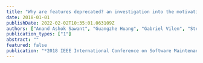 ```yaml
---
title: "Why are features deprecated? an investigation into the motivation behind deprecation"
date: 2018-01-01
publishDate: 2022-02-02T10:35:01.063109Z
authors: ["Anand Ashok Sawant", "Guangzhe Huang", "Gabriel Vilen", "Stefan Stojkovski", "Alberto Bacchelli"]
publication_types: ["1"]
abstract: ""
featured: false
publication: "*2018 IEEE International Conference on Software Maintenance and Evolution (ICSME)*"
---
```


